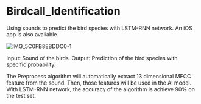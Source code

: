 
# Birdcall_Identification
Using sounds to predict the bird species with LSTM-RNN network. An iOS app is also avaliable.

![IMG_5C0FB8EBDDC0-1](https://user-images.githubusercontent.com/58836434/124629011-95e11300-deb3-11eb-9eb3-641ca1323bfe.jpeg)

Input: Sound of the birds.
Output: Prediction of the bird species with specific probability.

The Preprocess algorithm will automatically extract 13 dimensional MFCC feature from the sound. Then, those features will be used in the AI model. With LSTM-RNN network, the accuracy of the algorithm is achieve 90% on the test set.
